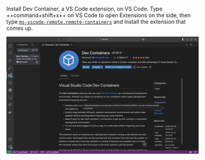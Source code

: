 Install Dev Container, a VS Code extension, on VS Code.
Type ++command+shift+x++ on VS Code to open Extensions on the side, then type [`ms-vscode-remote.remote-containers`](https://marketplace.visualstudio.com/items?itemName=ms-vscode-remote.remote-containers) and install the extension that comes up.

<img align="center" src="../img/devcontainer.png">
